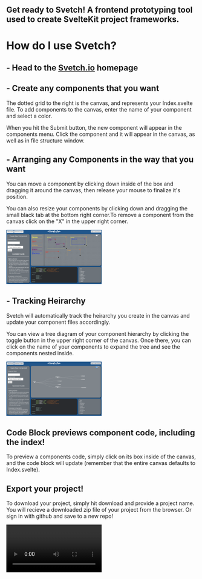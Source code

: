 ## Get ready to Svetch! A frontend prototyping tool used to create SvelteKit project frameworks.


# How do I use Svetch?
## - Head to the [Svetch.io](https://www.svetch.io/) homepage


## - Create any components that you want
The dotted grid to the right is the canvas, and represents your Index.svelte file.  To add components to the canvas, enter the name of your component and select a color.

When you hit the Submit button, the new component will appear in the components menu. Click the component and it will appear in the canvas, as well as in file structure window.

## - Arranging any Components in the way that you want
You can move a component by clicking down inside of the box and dragging it around the canvas, then release your mouse to finalize it's position.

You can also resize your components by clicking down and dragging the small black tab at the bottom right corner.To remove a component from the canvas click on the "X" in the upper right corner.

<img src="./static/canvas.png" width= 50% height= 50% alt="canvas"/>

## - Tracking Heirarchy
Svetch will automatically track the heirarchy you create in the canvas and update your component files accordingly.

You can view a tree diagram of your component hierarchy by clicking the toggle button in the upper right corner of the canvas.  Once there, you can click on the name of your components to expand the tree and see the components nested inside.

<img src="./static/tree.png" width= 50% height= 50% alt="tree"/>

## Code Block previews component code, including the index!

To preview a components code, simply click on its box inside of the canvas, and the code block will update (remember that the entire canvas defaults to Index.svelte).  

## Export your project!

To download your project, simply hit download and provide a project name. You will recieve a downloaded zip file of your project from the browser. Or sign in with github and save to a new repo!

<video src="./static/video.mp4" width= 50% height= 50% alt="export"/>


# Want to Contribute?
The incredibly active, supportive community is one of the best parts of building in Svelte. Do you have a chart component you'd like to share? Notice anything missing, not working, or not available yet that you'd like to see? Submit a pull request to the contributor branch!

## Contributors 
- Daniel Palumbo | [Linkedin](https://www.linkedin.com/in/daniel-palumbo-735715137/) | [GitHub](https://github.com/DRPalumbo17)
- E Kathuria | [Linkedin](https://linkedin.com/in/ekathuria) | [GitHub](https://github.com/bozoputer)
- Kevin Wright | [Linkedin](http://www.linkedin.com/in/kwrightt/) | [GitHub](https://github.com/ktw33)
- Mathew Lapeer | [Linkedin](https://www.linkedin.com/in/matthew-lapeer) | [GitHub](https://github.com/matthewlapeer)
